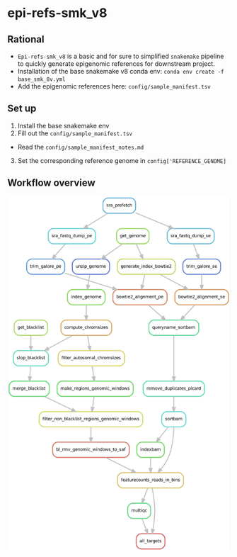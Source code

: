 # epi-refs-smk_v8

## Rational

- `Epi-refs-smk_v8` is a basic and for sure to simplified `snakemake` pipeline to quickly generate epigenomic references
for downstream project.
- Installation of the base snakemake v8 conda env: `conda env create -f base_smk_8v.yml`
- Add the epigenomic references here: `config/sample_manifest.tsv`

## Set up

1. Install the base snakemake env
2. Fill out the `config/sample_manifest.tsv`
  - Read the `config/sample_manifest_notes.md`
3. Set the corresponding reference genome in `config['REFERENCE_GENOME]`

## Workflow overview

![snakeflow](snakeflow.jpg)